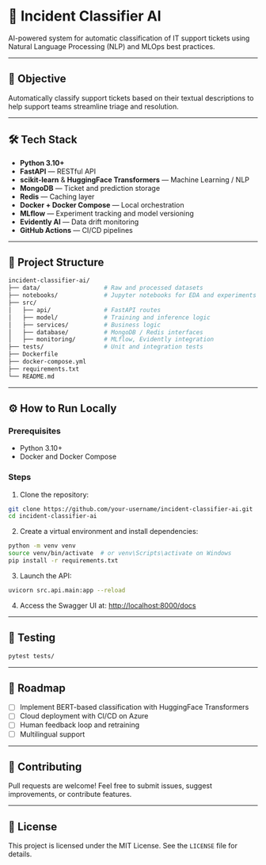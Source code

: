 # 🧠 Incident Classifier AI

AI-powered system for automatic classification of IT support tickets using Natural Language Processing (NLP) and MLOps best practices.

---

## 🚀 Objective

Automatically classify support tickets based on their textual descriptions to help support teams streamline triage and resolution.

---

## 🛠️ Tech Stack

- **Python 3.10+**
- **FastAPI** — RESTful API
- **scikit-learn** & **HuggingFace Transformers** — Machine Learning / NLP
- **MongoDB** — Ticket and prediction storage
- **Redis** — Caching layer
- **Docker + Docker Compose** — Local orchestration
- **MLflow** — Experiment tracking and model versioning
- **Evidently AI** — Data drift monitoring
- **GitHub Actions** — CI/CD pipelines

---

## 📁 Project Structure

```bash
incident-classifier-ai/
├── data/                  # Raw and processed datasets
├── notebooks/             # Jupyter notebooks for EDA and experiments
├── src/
│   ├── api/               # FastAPI routes
│   ├── model/             # Training and inference logic
│   ├── services/          # Business logic
│   ├── database/          # MongoDB / Redis interfaces
│   ├── monitoring/        # MLflow, Evidently integration
├── tests/                 # Unit and integration tests
├── Dockerfile
├── docker-compose.yml
├── requirements.txt
└── README.md
```

---

## ⚙️ How to Run Locally

### Prerequisites
- Python 3.10+
- Docker and Docker Compose

### Steps

1. Clone the repository:

```bash
git clone https://github.com/your-username/incident-classifier-ai.git
cd incident-classifier-ai
```

2. Create a virtual environment and install dependencies:

```bash
python -m venv venv
source venv/bin/activate  # or venv\Scripts\activate on Windows
pip install -r requirements.txt
```

3. Launch the API:

```bash
uvicorn src.api.main:app --reload
```

4. Access the Swagger UI at: [http://localhost:8000/docs](http://localhost:8000/docs)

---

## 🧪 Testing

```bash
pytest tests/
```

---

## 🧬 Roadmap

- [ ] Implement BERT-based classification with HuggingFace Transformers
- [ ] Cloud deployment with CI/CD on Azure
- [ ] Human feedback loop and retraining
- [ ] Multilingual support

---

## 🤝 Contributing

Pull requests are welcome! Feel free to submit issues, suggest improvements, or contribute features.

---

## 📜 License

This project is licensed under the MIT License. See the `LICENSE` file for details.
